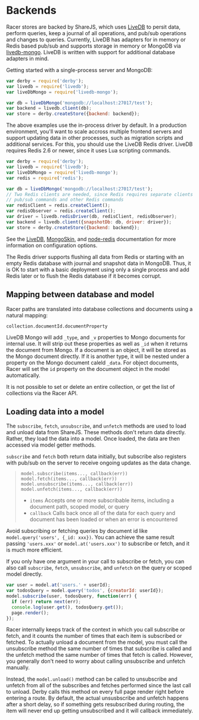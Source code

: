 # Backends

Racer stores are backed by ShareJS, which uses [LiveDB](https://github.com/share/livedb) to persit data, perform queries, keep a journal of all operations, and pub/sub operations and changes to queries. Currently, LiveDB has adapters for in memory or Redis based pub/sub and supports storage in memory or MongoDB via [livedb-mongo](https://github.com/share/livedb-mongo). LiveDB is written with support for additional database adapters in mind.

Getting started with a single-process server and MongoDB:

```js
var derby = require('derby');
var livedb = require('livedb');
var liveDbMongo = require('livedb-mongo');

var db = liveDbMongo('mongodb://localhost:27017/test');
var backend = livedb.client(db);
var store = derby.createStore({backend: backend});
```

The above examples use the in-process driver by default. In a production environment, you'll want to scale accross multiple frontend servers and support updating data in other processes, such as migration scripts and additional services. For this, you should use the LiveDB Redis driver. LiveDB requires Redis 2.6 or newer, since it uses Lua scripting commands.

```js
var derby = require('derby');
var livedb = require('livedb');
var liveDbMongo = require('livedb-mongo');
var redis = require('redis');

var db = liveDbMongo('mongodb://localhost:27017/test');
// Two Redis clients are needed, since Redis requires separate clients for
// pub/sub commands and other Redis commands
var redisClient = redis.createClient();
var redisObserver = redis.createClient();
var driver = livedb.redisDriver(db, redisClient, redisObserver);
var backend = livedb.client({snapshotDb: db, driver: driver});
var store = derby.createStore({backend: backend});
```

See the [LiveDB](https://github.com/share/livedb#using-livedb), [MongoSkin](https://github.com/kissjs/node-mongoskin#usage), and [node-redis](https://github.com/mranney/node_redis#rediscreateclient) documentation for more information on configuration options.

The Redis driver supports flushing all data from Redis or starting with an empty Redis database with journal and snapshot data in MongoDB. Thus, it is OK to start with a basic deployment using only a single process and add Redis later or to flush the Redis database if it becomes corrupt.

## Mapping between database and model

Racer paths are translated into database collections and documents using a natural mapping:

```
collection.documentId.documentProperty
```

LiveDB Mongo will add `_type`, and `_v` properties to Mongo documents for internal use. It will strip out these properties as well as `_id` when it returns the document from Mongo. If a document is an object, it will be stored as the Mongo document directly. If it is another type, it will be nested under a property on the Mongo document caleld `_data`. For object documents, Racer will set the `id` property on the document object in the model automatically.

It is not possible to set or delete an entire collection, or get the list of collections via the Racer API.

## Loading data into a model

The `subscribe`, `fetch`, `unsubscribe`, and `unfetch` methods are used to load and unload data from ShareJS. These methods don't return data directly. Rather, they load the data into a model. Once loaded, the data are then accessed via model getter methods.

`subscribe` and `fetch` both return data initially, but subscribe also registers with pub/sub on the server to receive ongoing updates as the data change.

> `model.subscribe(items..., callback(err))`  
> `model.fetch(items..., callback(err))`   
> `model.unsubscribe(items..., callback(err))`  
> `model.unfetch(items..., callback(err))`  
> * `items` Accepts one or more subscribable items, including a document path, scoped model, or query
> * `callback` Calls back once all of the data for each query and document has been loaded or when an error is encountered

Avoid subscribing or fetching queries by document id like `model.query('users', {_id: xxx})`. You can achieve the same result passing `'users.xxx'` or `model.at('users.xxx')` to subscribe or fetch, and it is much more efficient.

If you only have one argument in your call to subscribe or fetch, you can also call `subscribe`, `fetch`, `unsubscribe`, and `unfetch` on the query or scoped model directly.

```js
var user = model.at('users.' + userId);
var todosQuery = model.query('todos', {creatorId: userId});
model.subscribe(user, todosQuery, function(err) {
  if (err) return next(err);
  console.log(user.get(), todosQuery.get());
  page.render();
});
```

Racer internally keeps track of the context in which you call subscribe or fetch, and it counts the number of times that each item is subscribed or fetched. To actually unload a document from the model, you must call the unsubscribe method the same number of times that subscribe is called and the unfetch method the same number of times that fetch is called. However, you generally don't need to worry about calling unsubscribe and unfetch manually.

Instead, the `model.unload()` method can be called to unsubscribe and unfetch from all of the subscribes and fetches performed since the last call to unload. Derby calls this method on every full page render right before entering a route. By default, the actual unsusbscribe and unfetch happens after a short delay, so if something gets resubscribed during routing, the item will never end up getting unsubscribed and it will callback immediately.

